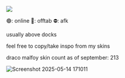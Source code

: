 ![](https://komarev.com/ghpvc/?username=moosipall&color=517d44)

🟢: online 🌙: offtab  ⛔: afk 


usually above docks 

feel free to copy/take inspo from my skins

draco malfoy skin count as of september: 213

![Screenshot 2025-05-14 171011](https://github.com/user-attachments/assets/79be12db-2fa6-44ca-9953-586d3c324204)




